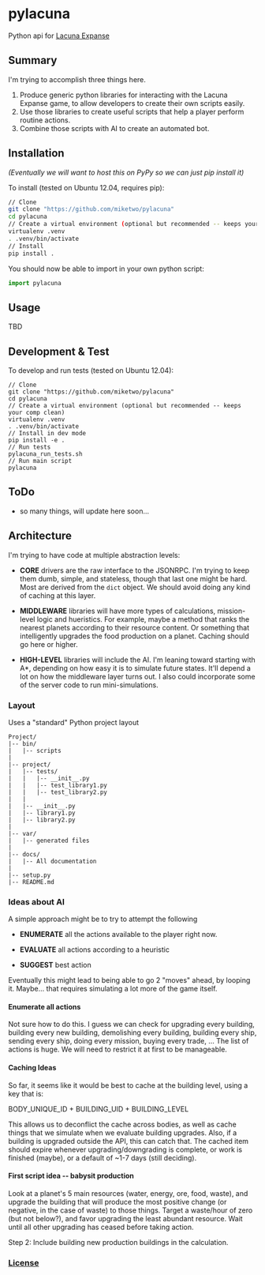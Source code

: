 # pylacuna
Python api for [Lacuna Expanse](http://www.lacunaexpanse.com/)

## Summary

I'm trying to accomplish three things here.

1. Produce generic python libraries for interacting with the Lacuna Expanse game, to allow developers to create their own scripts easily.
2. Use those libraries to create useful scripts that help a player perform routine actions.
3. Combine those scripts with AI to create an automated bot.


## Installation

_(Eventually we will want to host this on PyPy so we can just pip install it)_

To install (tested on Ubuntu 12.04, requires pip):
```bash
// Clone
git clone "https://github.com/miketwo/pylacuna"
cd pylacuna
// Create a virtual environment (optional but recommended -- keeps your comp clean)
virtualenv .venv
. .venv/bin/activate
// Install
pip install .
```

You should now be able to import in your own python script:
```python
import pylacuna
```

## Usage
TBD

## Development & Test
To develop and run tests (tested on Ubuntu 12.04):
```
// Clone
git clone "https://github.com/miketwo/pylacuna"
cd pylacuna
// Create a virtual environment (optional but recommended -- keeps your comp clean)
virtualenv .venv
. .venv/bin/activate
// Install in dev mode
pip install -e .
// Run tests
pylacuna_run_tests.sh
// Run main script
pylacuna
```

## ToDo
- so many things, will update here soon...



## Architecture
I'm trying to have code at multiple abstraction levels:

- **CORE** drivers are the raw interface to the JSONRPC. I'm trying to keep them
  dumb, simple, and stateless, though that last one might be hard. Most are derived from the `dict` object. We should avoid doing any kind of caching at this layer.

- **MIDDLEWARE** libraries will have more types of calculations, mission-level
  logic and hueristics. For example, maybe a method that ranks the nearest
  planets according to their resource content. Or something that intelligently
  upgrades the food production on a planet. Caching should go here or higher.

- **HIGH-LEVEL** libraries will include the AI. I'm leaning toward starting with
  A*, depending on how easy it is to simulate future states. It'll depend a lot on
  how the middleware layer turns out. I also could incorporate some of the server code to run mini-simulations.

### Layout
Uses a "standard" Python project layout
```text
Project/
|-- bin/
|   |-- scripts
|
|-- project/
|   |-- tests/
|   |   |-- __init__.py
|   |   |-- test_library1.py
|   |   |-- test_library2.py
|   |
|   |-- __init__.py
|   |-- library1.py
|   |-- library2.py
|
|-- var/
|   |-- generated files
|
|-- docs/
|   |-- All documentation
|
|-- setup.py
|-- README.md
```

### Ideas about AI

A simple approach might be to try to attempt the following

- **ENUMERATE** all the actions available to the player right now.

- **EVALUATE** all actions according to a heuristic

- **SUGGEST** best action

Eventually this might lead to being able to go 2 "moves" ahead, by looping it. Maybe... that requires simulating a lot more of the game itself.

#### Enumerate all actions
Not sure how to do this. I guess we can check for upgrading every building, building every new building, demolishing every building, building every ship, sending every ship, doing every mission, buying every trade, ... The list of actions is huge. We will need to restrict it at first to be manageable.

#### Caching Ideas
So far, it seems like it would be best to cache at the building level, using a key that is:

BODY_UNIQUE_ID + BUILDING_UID + BUILDING_LEVEL

This allows us to deconflict the cache across bodies, as well as cache things that we simulate when we evaluate building upgrades. Also, if a building is upgraded outside the API, this can catch that. The cached item should expire whenever upgrading/downgrading is complete, or work is finished (maybe), or a default of ~1-7 days (still deciding).

#### First script idea -- babysit production
Look at a planet's 5 main resources (water, energy, ore, food, waste), and upgrade the building that will produce the most positive change (or negative, in the case of waste) to those things. Target a waste/hour of zero (but not below?), and favor upgrading the least abundant resource. Wait until all other upgrading has ceased before taking action.

Step 2: Include building new production buildings in the calculation.


### [License](license.md)




